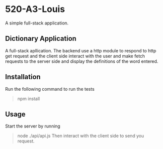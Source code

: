 # 520-A3-Louis

A simple full-stack application.

## Dictionary Application

A full-stack apllication. The backend use a http module to respond to http get request and the client side interact with the user and make fetch requests to the server side and display the definitions of the word entered.  

## Installation
Run the following command to run the tests
> npm install

## Usage
Start the server by running 
> node ./api/api.js
Then interact with the client side to send you request. 


